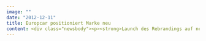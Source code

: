 ```yaml
---
image: ""
date: "2012-12-11"
title: Europcar positioniert Marke neu
content: <div class="newsbody"><p><strong>Launch des Rebrandings auf neuer globaler Buchungsplattform</strong></p><p>Europcar - Europas größter Autovermieter - hat seinen Markenauftritt grundlegend überarbeitet. Erstmals prominent zu sehen gibt es das neue Logo und den Claim “Moving your way” auf <a href="http&#58;//www.europcar.com">europcar.com</a>, der frisch gelaunchten globalen Buchungsplattform des Unternehmens. Designentwicklung und Konzept sowie die technische Umsetzung übernahm SinnerSchrader.</p><p>“Moving your way” bildet das Leitmotiv des Unternehmens und der Site, auf der sich Europcar als lebenslanger Mobilitätsdienstleister positioniert. Europcar bewegt - und das visualisieren auch Elemente auf <a href="http&#58;//www.europcar.com">europcar.com</a>. Diese empfängt die Besucher jetzt mit einer großen dynamischen Bühne. Ein in Straßen-Optik animierter Vehicle Guide stellt die verfügbaren Fahrzeuge vor und verschafft dem Kunden so in kürzester Zeit einen Überblick.</p><p>Neben einem modernen und aufgeräumten Design zeichnet sich <a href="http&#58;//www.europcar.com">europcar.com</a> durch eine hohe User Experience aus. Einen besonderen Fokus legten Europcar und SinnerSchrader auf die Vereinfachung des Buchungsprozesses. Nutzer können auf der neuen Site noch gezielter nach ihren Bedürfnissen Fahrzeuge filtern, besonders leicht Extras dazubuchen und ihre Lieblingsmodelle speichern.</p><p>“Mobilität - das bedeutet Freude und Leidenschaft. Diese auszuleben, dazu bekommen unsere Kunden nun noch mehr Gelegenheit. Europcar bewegt, egal für welchen Weg, welche Richtung oder welchen Style man sich entscheidet”, so Pascal Klein, Europcar Group Marketing Director.</p><p><a href="http&#58;//www.europcar.com">http&#58;//www.europcar.com</a></p><p><strong>Über SinnerSchrader</strong><br/>SinnerSchrader gehört zu den führenden Digitalagenturen in Europa. SinnerSchrader entwickelt interaktive Strategien, Plattformen und Applikationen, die radikale Beziehungen zwischen Konsumenten und Marken schaffen. In der SinnerSchrader-Gruppe arbeiten mehr als 400 Mitarbeiter an den Standorten Hamburg, Frankfurt am Main, München, Berlin, Prag und Hannover für Kunden wie Allianz, ŠKODA, TUI, Tchibo, simyo, REWE, comdirect bank, PPR Group und Holy Fashion Group. SinnerSchrader wurde 1996 gegründet und ist seit 1999 börsennotiert.</p><p><strong>Über Europcar</strong><br/>Europcar ist die größte Autovermietung in Europa und gehört weltweit zu den Top 3 der Branche. In Deutschland bietet das Unternehmen mit 579 Standorten - viele davon rund um die Uhr geöffnet - die beste Erreichbarkeit. ISO-zertifizierte Qualitäts- und Umweltmanagementsysteme gehören zur Unternehmensphilosophie. Zahlreiche Auszeichnungen wie das Testergebnis „Bester Autovermieter 2012" der Leserwahl der Fachzeitschrift Firmenauto oder die World Travel Awards „Weltweit führender Autovermieter", „Weltweit führendes Unternehmen für grüne Transportlösungen" und „Weltweit führender Autovermieter für Privatkunden" bestätigen Kundenorientierung und Einsatz für den Umweltschutz.</p></div>
---
```

